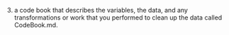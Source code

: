  3) a code book that describes the variables, the data, and any transformations or work that you performed to clean up the data called CodeBook.md.
